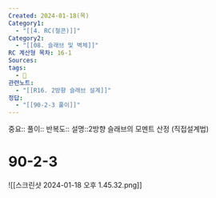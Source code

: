 ```yaml
---
Created: 2024-01-18(목)
Category1:
  - "[[4. RC(철콘)]]"
Category2:
  - "[[08. 슬래브 및 벽체]]"
RC 계산형 목차: 16-1
Sources: 
tags:
  - 🧮
관련노트:
  - "[[R16. 2방향 슬래브 설계]]"
정답:
  - "[[90-2-3 풀이]]"
---
```

중요::
풀이::
반복도::
설명::2방향 슬래브의 모멘트 산정 (직접설계법)


#  90-2-3

![[스크린샷 2024-01-18 오후 1.45.32.png]]